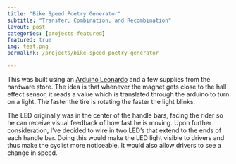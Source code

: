 ```yaml
---
title: "Bike Speed Poetry Generator"
subtitle: "Transfer, Combination, and Recombination"
layout: post
categories: [projects-featured]
featured: true
img: test.png
permalink: /projects/bike-speed-poetry-generator

---
```

This was built using an <a target="_blank" href="http://amzn.to/1UxYccn">Arduino Leonardo</a> and a few supplies from the hardware store. The idea is that whenever the magnet gets close to the hall effect sensor, it reads a value which is translated through the arduino to turn on a light. The faster the tire is rotating the faster the light blinks.

The LED originally was in the center of the handle bars, facing the rider so he can receive visual feedback of how fast he is moving. Upon further consideration, I’ve decided to wire in two LED’s that extend to the ends of each handle bar. Doing this would make the LED light visible to drivers and thus make the cyclist more noticeable. It would also allow drivers to see a change in speed.
